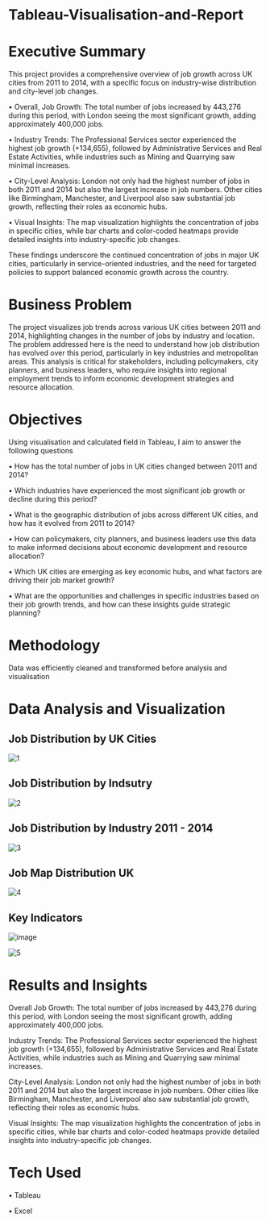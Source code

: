 # Tableau-Visualisation-and-Report


# Executive Summary

This project provides a comprehensive overview of job growth across UK cities from 2011 to 2014, with a specific focus on industry-wise distribution and city-level job changes.

•	Overall, Job Growth: The total number of jobs increased by 443,276 during this period, with London seeing the most significant growth, adding approximately 400,000 jobs.

•	Industry Trends: The Professional Services sector experienced the highest job growth (+134,655), followed by Administrative Services and Real Estate Activities, while industries such as Mining and Quarrying saw minimal increases.

•	City-Level Analysis: London not only had the highest number of jobs in both 2011 and 2014 but also the largest increase in job numbers. Other cities like Birmingham, Manchester, and Liverpool also saw substantial job growth, reflecting their roles as economic hubs.

•	Visual Insights: The map visualization highlights the concentration of jobs in specific cities, while bar charts and color-coded heatmaps provide detailed insights into industry-specific job changes.

These findings underscore the continued concentration of jobs in major UK cities, particularly in service-oriented industries, and the need for targeted policies to support balanced economic growth across the country.


# Business Problem
The project visualizes job trends across various UK cities between 2011 and 2014, highlighting changes in the number of jobs by industry and location. The problem addressed here is the need to understand how job distribution has evolved over this period, particularly in key industries and metropolitan areas. This analysis is critical for stakeholders, including policymakers, city planners, and business leaders, who require insights into regional employment trends to inform economic development strategies and resource allocation.


# Objectives
Using visualisation and calculated field in Tableau, I aim to answer the following questions 

•	How has the total number of jobs in UK cities changed between 2011 and 2014?

•	Which industries have experienced the most significant job growth or decline during this period?

•	What is the geographic distribution of jobs across different UK cities, and how has it evolved from 2011 to 2014?

•	How can policymakers, city planners, and business leaders use this data to make informed decisions about economic development and resource allocation?

•	Which UK cities are emerging as key economic hubs, and what factors are driving their job market growth?

•	What are the opportunities and challenges in specific industries based on their job growth trends, and how can these insights guide strategic planning?

# Methodology
Data was efficiently cleaned and transformed before analysis and visualisation



# Data Analysis and Visualization

## Job Distribution by UK Cities
![1](https://github.com/user-attachments/assets/6b68731c-bb76-4651-b858-4cd2e7544a23)

## Job Distribution by Indsutry
![2](https://github.com/user-attachments/assets/8bd52668-f37c-42c8-a5a3-3014f30ac7c6)


## Job Distribution by Industry 2011 - 2014
![3](https://github.com/user-attachments/assets/d151fca4-f446-44a6-94e2-3569fce53802)


## Job Map Distribution UK
![4](https://github.com/user-attachments/assets/8ce71de1-8799-4ead-a622-ad4a46d4578f)


## Key Indicators

![image](https://github.com/user-attachments/assets/0fb61d07-5e26-4f0b-8f8d-ab881ed31e29)

![5](https://github.com/user-attachments/assets/ca598df7-f95e-4c71-82f9-974acad67d27)



# Results and Insights


Overall Job Growth: The total number of jobs increased by 443,276 during this period, with London seeing the most significant growth, adding approximately 400,000 jobs.

Industry Trends: The Professional Services sector experienced the highest job growth (+134,655), followed by Administrative Services and Real Estate Activities, while industries such as Mining and Quarrying saw minimal increases.

City-Level Analysis: London not only had the highest number of jobs in both 2011 and 2014 but also the largest increase in job numbers. Other cities like Birmingham, Manchester, and Liverpool also saw substantial job growth, reflecting their roles as economic hubs.

Visual Insights: The map visualization highlights the concentration of jobs in specific cities, while bar charts and color-coded heatmaps provide detailed insights into industry-specific job changes.

# Tech Used
•	Tableau

•	Excel
